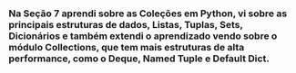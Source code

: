 ### Na Seção 7 aprendi sobre as Coleções em Python, vi sobre as principais estruturas de dados, Listas, Tuplas, Sets, Dicionários e também extendi o aprendizado vendo sobre o módulo Collections, que tem mais estruturas de alta performance, como o Deque, Named Tuple e Default Dict.
